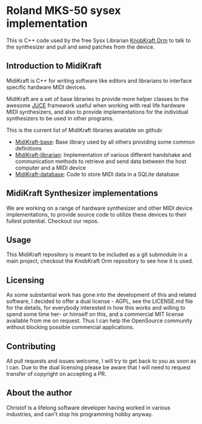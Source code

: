 # Roland MKS-50 sysex implementation

This is C++ code used by the free Sysx Librarian [KnobKraft Orm](https://github.com/christofmuc/KnobKraft-orm) to talk to the synthesizer and pull and send patches from the device.

## Introduction to MidiKraft

MidiKraft is C++ for writing software like editors and librarians to interface specific hardware MIDI devices.

MidiKraft are a set of base libraries to provide more helper classes to the awesome [JUCE](https://github.com/juce-framework/JUCE) framework useful when working with real life hardware MIDI synthesizers, and also to provide implementations for the individual synthesizers to be used in other programs.

 This is the current list of MidiKraft libraries available on github:

  * [MidiKraft-base](https://github.com/christofmuc/MidiKraft-base): Base library used by all others providing some common definitions
  * [MidiKraft-librarian](https://github.com/christofmuc/MidiKraft-librarian): Implementation of various different handshake and communication methods to retrieve and send data between the host computer and a MIDI device
  * [MidiKraft-database](https://github.com/christofmuc/MidiKraft-database): Code to store MIDI data in a SQLite database

## MidiKraft Synthesizer implementations

We are working on a range of hardware synthesizer and other MIDI device implementations, to provide source code to utilize these devices to their fullest potential. Checkout our repos.
  
## Usage

This MidiKraft repository is meant to be included as a git submodule in a main project, checkout the KnobKraft Orm repository to see how it is used.

## Licensing

As some substantial work has gone into the development of this and related software, I decided to offer a dual license - AGPL, see the LICENSE.md file for the details, for everybody interested in how this works and willing to spend some time her- or himself on this, and a commercial MIT license available from me on request. Thus I can help the OpenSource community without blocking possible commercial applications.

## Contributing

All pull requests and issues welcome, I will try to get back to you as soon as I can. Due to the dual licensing please be aware that I will need to request transfer of copyright on accepting a PR. 

## About the author

Christof is a lifelong software developer having worked in various industries, and can't stop his programming hobby anyway. 
